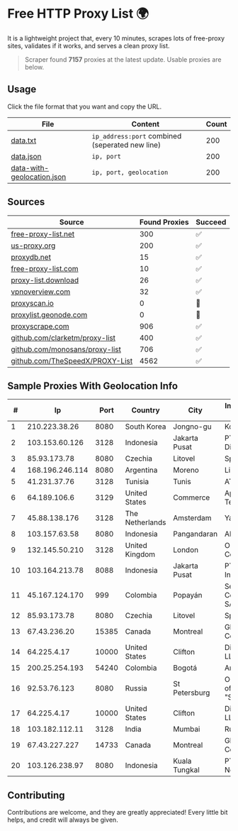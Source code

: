 
# Free HTTP Proxy List 🌍

It is a lightweight project that, every 10 minutes, scrapes lots of free-proxy sites, validates if it works, and serves a clean proxy list.


> Scraper found **7157** proxies at the latest update. Usable proxies are below.

## Usage

Click the file format that you want and copy the URL.


|File|Content|Count|
|----|-------|-----|
|[data.txt](https://raw.githubusercontent.com/themiralay/Proxy-List-World/master/data.txt)|`ip_address:port` combined (seperated new line)|200|
|[data.json](https://raw.githubusercontent.com/themiralay/Proxy-List-World/master/data.json)|`ip, port`|200|
|[data-with-geolocation.json](https://raw.githubusercontent.com/themiralay/Proxy-List-World/master/data-with-geolocation.json)|`ip, port, geolocation`|200|

## Sources

|Source|Found Proxies|Succeed|
|------|-------------|-------|
|[free-proxy-list.net](https://free-proxy-list.net)|300|✅|
|[us-proxy.org](https://www.us-proxy.org)|200|✅|
|[proxydb.net](http://proxydb.net)|15|✅|
|[free-proxy-list.com](https://free-proxy-list.com/?page=&port=&type%5B%5D=http&type%5B%5D=https&up_time=0&search=Search)|10|✅|
|[proxy-list.download](https://www.proxy-list.download/HTTP)|26|✅|
|[vpnoverview.com](https://vpnoverview.com/privacy/anonymous-browsing/free-proxy-servers)|32|✅|
|[proxyscan.io](https://www.proxyscan.io)|0|🚫|
|[proxylist.geonode.com](https://proxylist.geonode.com/api/proxy-list?limit=300&page=1&sort_by=lastChecked&sort_type=desc&protocols=http,https)|0|🚫|
|[proxyscrape.com](https://api.proxyscrape.com/v2/?request=displayproxies&protocol=http&timeout=10000&country=all&ssl=all&anonymity=all)|906|✅|
|[github.com/clarketm/proxy-list](https://raw.githubusercontent.com/clarketm/proxy-list/master/proxy-list-raw.txt)|400|✅|
|[github.com/monosans/proxy-list](https://raw.githubusercontent.com/monosans/proxy-list/main/proxies/http.txt)|706|✅|
|[github.com/TheSpeedX/PROXY-List](https://raw.githubusercontent.com/TheSpeedX/PROXY-List/master/http.txt)|4562|✅|


## Sample Proxies With Geolocation Info

|#|Ip|Port|Country|City|Internet Service Provider|
|-|--|----|-------|----|-------------------------|
|1|210.223.38.26|8080|South Korea|Jongno-gu|Korea Telecom|
|2|103.153.60.126|3128|Indonesia|Jakarta Pusat|PT Era Awan Digital|
|3|85.93.173.78|8080|Czechia|Litovel|Sprintel s.r.o.|
|4|168.196.246.114|8080|Argentina|Moreno|Linkear SRL|
|5|41.231.37.76|3128|Tunisia|Tunis|ATI - ISP|
|6|64.189.106.6|3129|United States|Commerce|Apogee Telecom Inc.|
|7|45.88.138.176|3128|The Netherlands|Amsterdam|Yaglom Labs Ltd|
|8|103.157.63.58|8080|Indonesia|Pangandaran|ADSNETWORK|
|9|132.145.50.210|3128|United Kingdom|London|Oracle Corporation|
|10|103.164.213.78|8088|Indonesia|Jakarta Pusat|PT iForte Global Internet|
|11|45.167.124.170|999|Colombia|Popayán|Sepcom Comunicaciones SAS|
|12|85.93.173.78|8080|Czechia|Litovel|Sprintel s.r.o.|
|13|67.43.236.20|15385|Canada|Montreal|GloboTech Communications|
|14|64.225.4.17|10000|United States|Clifton|DigitalOcean, LLC|
|15|200.25.254.193|54240|Colombia|Bogotá|Andinet ON Line|
|16|92.53.76.123|8080|Russia|St Petersburg|OOO "Network of data-centers "Selectel"|
|17|64.225.4.17|10000|United States|Clifton|DigitalOcean, LLC|
|18|103.182.112.11|3128|India|Mumbai|Ruhi Infotech|
|19|67.43.227.227|14733|Canada|Montreal|GloboTech Communications|
|20|103.126.238.97|8080|Indonesia|Kuala Tungkal|PT Indo Tungkal Net|



## Contributing

Contributions are welcome, and they are greatly appreciated! Every
little bit helps, and credit will always be given.

